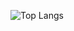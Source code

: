 ![Top Langs](https://github-readme-stats.vercel.app/api/top-langs/?username=R3all&theme=tokyonight)
